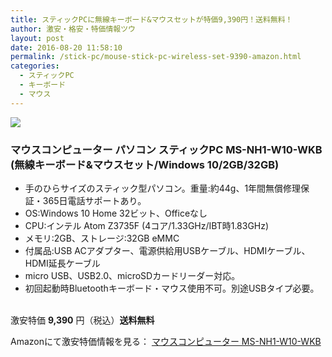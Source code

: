 ```yaml
---
title: スティックPCに無線キーボード&マウスセットが特価9,390円！送料無料！
author: 激安・格安・特価情報ツウ
layout: post
date: 2016-08-20 11:58:10
permalink: /stick-pc/mouse-stick-pc-wireless-set-9390-amazon.html
categories:
  - スティックPC
  - キーボード
  - マウス
---
```


<div class="img-bg2 img_L">
<a  href="https://www.amazon.co.jp/gp/product/B01HPIPDTM/ref=as_li_qf_sp_asin_il?ie=UTF8&camp=247&creative=1211&creativeASIN=B01HPIPDTM&linkCode=as2&tag=tokkajohotsu-22" target="_blank"><img border="0" src="http://ws-fe.amazon-adsystem.com/widgets/q?_encoding=UTF8&ASIN=B01HPIPDTM&Format=_SL160_&ID=AsinImage&MarketPlace=JP&ServiceVersion=20070822&WS=1&tag=tokkajohotsu-22" ></a><img src="http://ir-jp.amazon-adsystem.com/e/ir?t=tokkajohotsu-22&l=as2&o=9&a=B01HPIPDTM" width="1" height="1" border="0" alt="" style="border:none !important; margin:0px !important;" />
</div>

### マウスコンピューター パソコン スティックPC MS-NH1-W10-WKB (無線キーボード&マウスセット/Windows 10/2GB/32GB)
<!--more-->

* 手のひらサイズのスティック型パソコン。重量:約44g、1年間無償修理保証・365日電話サポートあり。
* OS:Windows 10 Home 32ビット、Officeなし
* CPU:インテル Atom Z3735F (4コア/1.33GHz/IBT時1.83GHz)
* メモリ:2GB、ストレージ:32GB eMMC
* 付属品:USB ACアダプター、電源供給用USBケーブル、HDMIケーブル、HDMI延長ケーブル
* micro USB、USB2.0、microSDカードリーダー対応。
* 初回起動時Bluetoothキーボード・マウス使用不可。別途USBタイプ必要。

<br clear="all" />激安特価 <span class="tokka-price"><strong>9,390</strong></span> 円（税込）**送料無料**

Amazonにて激安特価情報を見る： <span class="fs150p"><a href="https://www.amazon.co.jp/gp/product/B01HPIPDTM/ref=as_li_qf_sp_asin_il?ie=UTF8&camp=247&creative=1211&creativeASIN=B01HPIPDTM&linkCode=as2&tag=tokkajohotsu-22" target="_blank">マウスコンピューター MS-NH1-W10-WKB</a></span>
